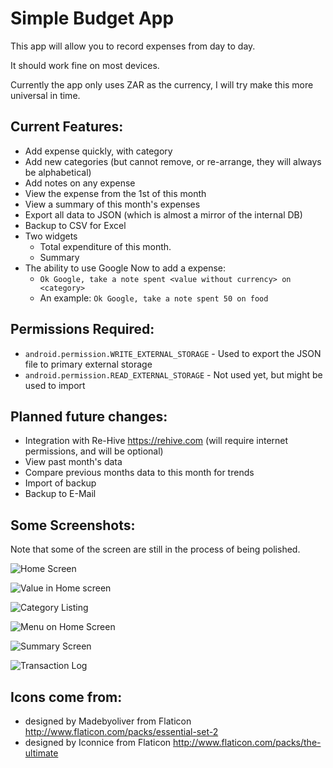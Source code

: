 # Simple Budget App

This app will allow you to record expenses from day to day.

It should work fine on most devices.

Currently the app only uses ZAR as the currency, I will try make this more universal in time.

## Current Features:

* Add expense quickly, with category
* Add new categories (but cannot remove, or re-arrange, they will always be alphabetical)
* Add notes on any expense
* View the expense from the 1st of this month
* View a summary of this month's expenses
* Export all data to JSON (which is almost a mirror of the internal DB)
* Backup to CSV for Excel
* Two widgets
  * Total expenditure of this month.
  * Summary
* The ability to use Google Now to add a expense:
  * `Ok Google, take a note spent <value without currency> on <category>`
  * An example: `Ok Google, take a note spent 50 on food`

## Permissions Required:

* `android.permission.WRITE_EXTERNAL_STORAGE` - Used to export the JSON file to primary external storage
* `android.permission.READ_EXTERNAL_STORAGE` - Not used yet, but might be used to import

## Planned future changes:

* Integration with Re-Hive <https://rehive.com> (will require internet permissions, and will be optional)
* View past month's data
* Compare previous months data to this month for trends
* Import of backup
* Backup to E-Mail

## Some Screenshots:

Note that some of the screen are still in the process of being polished.

![Home Screen](main.png)

![Value in Home screen](value.png)

![Category Listing](category.png)

![Menu on Home Screen](menu.png)

![Summary Screen](summary.png)

![Transaction Log](transaction_log.png)


## Icons come from:

* designed by Madebyoliver from Flaticon <http://www.flaticon.com/packs/essential-set-2>
* designed by Iconnice from Flaticon <http://www.flaticon.com/packs/the-ultimate>